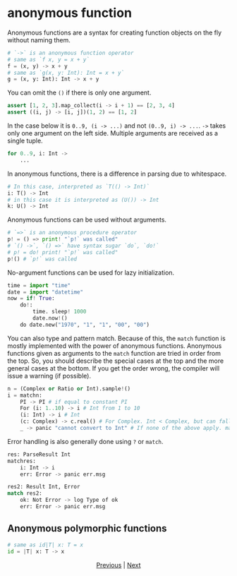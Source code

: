# anonymous function

Anonymous functions are a syntax for creating function objects on the fly without naming them.

```python
# `->` is an anonymous function operator
# same as `f x, y = x + y`
f = (x, y) -> x + y
# same as `g(x, y: Int): Int = x + y`
g = (x, y: Int): Int -> x + y
```

You can omit the `()` if there is only one argument.

```python
assert [1, 2, 3].map_collect(i -> i + 1) == [2, 3, 4]
assert ((i, j) -> [i, j])(1, 2) == [1, 2]
```

In the case below it is `0..9, (i -> ...)` and not `(0..9, i) -> ...`.
`->` takes only one argument on the left side. Multiple arguments are received as a single tuple.

```python
for 0..9, i: Int ->
    ...
```

In anonymous functions, there is a difference in parsing due to whitespace.

```python
# In this case, interpreted as `T(() -> Int)`
i: T() -> Int
# in this case it is interpreted as (U()) -> Int
k: U() -> Int
```

Anonymous functions can be used without arguments.

```python
# `=>` is an anonymous procedure operator
p! = () => print! "`p!` was called"
# `() ->`, `() =>` have syntax sugar `do`, `do!`
# p! = do! print! "`p!` was called"
p!() # `p!` was called
```

No-argument functions can be used for lazy initialization.

```python
time = import "time"
date = import "datetime"
now = if! True:
    do!:
        time. sleep! 1000
        date.now!()
    do date.new("1970", "1", "1", "00", "00")
```

You can also type and pattern match. Because of this, the `match` function is mostly implemented with the power of anonymous functions.
Anonymous functions given as arguments to the `match` function are tried in order from the top. So, you should describe the special cases at the top and the more general cases at the bottom. If you get the order wrong, the compiler will issue a warning (if possible).

```python
n = (Complex or Ratio or Int).sample!()
i = matchn:
    PI -> PI # if equal to constant PI
    For (i: 1..10) -> i # Int from 1 to 10
    (i: Int) -> i # Int
    (c: Complex) -> c.real() # For Complex. Int < Complex, but can fallback
    _ -> panic "cannot convert to Int" # If none of the above apply. match must cover all patterns
```

Error handling is also generally done using `?` or `match`.

```python
res: ParseResult Int
matchres:
    i: Int -> i
    err: Error -> panic err.msg

res2: Result Int, Error
match res2:
    ok: Not Error -> log Type of ok
    err: Error -> panic err.msg
```

## Anonymous polymorphic functions

```python
# same as id|T| x: T = x
id = |T| x: T -> x
```

<p align='center'>
    <a href='./20_naming_rule.md'>Previous</a> | <a href='./22_subroutine.md'>Next</a>
</p>
